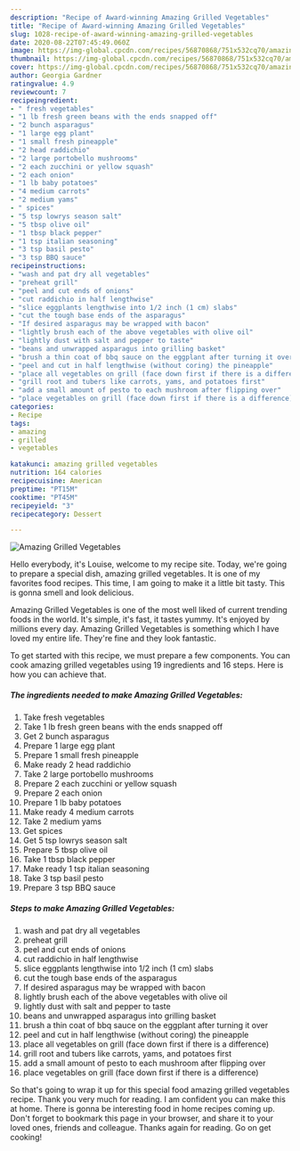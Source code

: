 ```yaml
---
description: "Recipe of Award-winning Amazing Grilled Vegetables"
title: "Recipe of Award-winning Amazing Grilled Vegetables"
slug: 1028-recipe-of-award-winning-amazing-grilled-vegetables
date: 2020-08-22T07:45:49.060Z
image: https://img-global.cpcdn.com/recipes/56870868/751x532cq70/amazing-grilled-vegetables-recipe-main-photo.jpg
thumbnail: https://img-global.cpcdn.com/recipes/56870868/751x532cq70/amazing-grilled-vegetables-recipe-main-photo.jpg
cover: https://img-global.cpcdn.com/recipes/56870868/751x532cq70/amazing-grilled-vegetables-recipe-main-photo.jpg
author: Georgia Gardner
ratingvalue: 4.9
reviewcount: 7
recipeingredient:
- " fresh vegetables"
- "1 lb fresh green beans with the ends snapped off"
- "2 bunch asparagus"
- "1 large egg plant"
- "1 small fresh pineapple"
- "2 head raddichio"
- "2 large portobello mushrooms"
- "2 each zucchini or yellow squash"
- "2 each onion"
- "1 lb baby potatoes"
- "4 medium carrots"
- "2 medium yams"
- " spices"
- "5 tsp lowrys season salt"
- "5 tbsp olive oil"
- "1 tbsp black pepper"
- "1 tsp italian seasoning"
- "3 tsp basil pesto"
- "3 tsp BBQ sauce"
recipeinstructions:
- "wash and pat dry all vegetables"
- "preheat grill"
- "peel and cut ends of onions"
- "cut raddichio in half lengthwise"
- "slice eggplants lengthwise into 1/2 inch (1 cm) slabs"
- "cut the tough base ends of the asparagus"
- "If desired asparagus may be wrapped with bacon"
- "lightly brush each of the above vegetables with olive oil"
- "lightly dust with salt and pepper to taste"
- "beans and unwrapped asparagus into grilling basket"
- "brush a thin coat of bbq sauce on the eggplant after turning it over"
- "peel and cut in half lengthwise (without coring) the pineapple"
- "place all vegetables on grill (face down first if there is a difference)"
- "grill root and tubers like carrots, yams, and potatoes first"
- "add a small amount of pesto to each mushroom after flipping over"
- "place vegetables on grill (face down first if there is a difference)"
categories:
- Recipe
tags:
- amazing
- grilled
- vegetables

katakunci: amazing grilled vegetables 
nutrition: 164 calories
recipecuisine: American
preptime: "PT15M"
cooktime: "PT45M"
recipeyield: "3"
recipecategory: Dessert

---
```



![Amazing Grilled Vegetables](https://img-global.cpcdn.com/recipes/56870868/751x532cq70/amazing-grilled-vegetables-recipe-main-photo.jpg)

Hello everybody, it's Louise, welcome to my recipe site. Today, we're going to prepare a special dish, amazing grilled vegetables. It is one of my favorites food recipes. This time, I am going to make it a little bit tasty. This is gonna smell and look delicious.

Amazing Grilled Vegetables is one of the most well liked of current trending foods in the world. It's simple, it's fast, it tastes yummy. It's enjoyed by millions every day. Amazing Grilled Vegetables is something which I have loved my entire life. They're fine and they look fantastic.




To get started with this recipe, we must prepare a few components. You can cook amazing grilled vegetables using 19 ingredients and 16 steps. Here is how you can achieve that.

<!--inarticleads1-->

##### The ingredients needed to make Amazing Grilled Vegetables:

1. Take  fresh vegetables
1. Take 1 lb fresh green beans with the ends snapped off
1. Get 2 bunch asparagus
1. Prepare 1 large egg plant
1. Prepare 1 small fresh pineapple
1. Make ready 2 head raddichio
1. Take 2 large portobello mushrooms
1. Prepare 2 each zucchini or yellow squash
1. Prepare 2 each onion
1. Prepare 1 lb baby potatoes
1. Make ready 4 medium carrots
1. Take 2 medium yams
1. Get  spices
1. Get 5 tsp lowrys season salt
1. Prepare 5 tbsp olive oil
1. Take 1 tbsp black pepper
1. Make ready 1 tsp italian seasoning
1. Take 3 tsp basil pesto
1. Prepare 3 tsp BBQ sauce




<!--inarticleads2-->

##### Steps to make Amazing Grilled Vegetables:

1. wash and pat dry all vegetables
1. preheat grill
1. peel and cut ends of onions
1. cut raddichio in half lengthwise
1. slice eggplants lengthwise into 1/2 inch (1 cm) slabs
1. cut the tough base ends of the asparagus
1. If desired asparagus may be wrapped with bacon
1. lightly brush each of the above vegetables with olive oil
1. lightly dust with salt and pepper to taste
1. beans and unwrapped asparagus into grilling basket
1. brush a thin coat of bbq sauce on the eggplant after turning it over
1. peel and cut in half lengthwise (without coring) the pineapple
1. place all vegetables on grill (face down first if there is a difference)
1. grill root and tubers like carrots, yams, and potatoes first
1. add a small amount of pesto to each mushroom after flipping over
1. place vegetables on grill (face down first if there is a difference)




So that's going to wrap it up for this special food amazing grilled vegetables recipe. Thank you very much for reading. I am confident you can make this at home. There is gonna be interesting food in home recipes coming up. Don't forget to bookmark this page in your browser, and share it to your loved ones, friends and colleague. Thanks again for reading. Go on get cooking!
